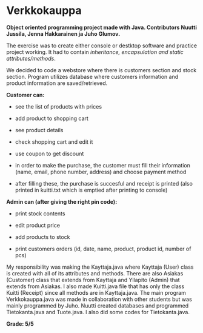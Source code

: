 # Verkkokauppa
**Object oriented programming project made with Java. Contributors Nuutti Jussila, Jenna Hakkarainen ja Juho Glumov.**

The exercise was to create either console or destktop software and practice project working. It had to contain *inheritance, encapsulation and static attributes/methods*. 

We decided to code a webstore where there is customers section and stock section. Program utilizes database where customers information and product information are saved/retrieved.  


**Customer can:**

- see the list of products with prices

- add product to shopping cart

- see product details

- check shopping cart and edit it

- use coupon to get discount

- in order to make the purchase, the customer must fill their information (name, email, phone number, address) and choose payment method

- after filling these, the purchase is succesful and receipt is printed (also printed in kuitti.txt which is emptied after printing to console)

**Admin can (after giving the right pin code):**

- print stock contents

- edit product price

- add products to stock

- print customers orders (id, date, name, product, product id, number of pcs)



My responsibility was making the Kayttaja.java where Kayttaja (User) class is created with all of its attributes and methods. There are also Asiakas (Customer) class that extends from Kayttaja and Yllapito (Admin) that extends from Asiakas. I also made Kuitti.java file that has only the class Kuitti (Receipt) since all methods are in Kayttaja.java. The main program Verkkokauppa.java was made in collaboration with other students but was mainly programmed by Juho. Nuutti created databases and programmed Tietokanta.java and Tuote.java. I also did some codes for Tietokanta.java.



**Grade: 5/5**
